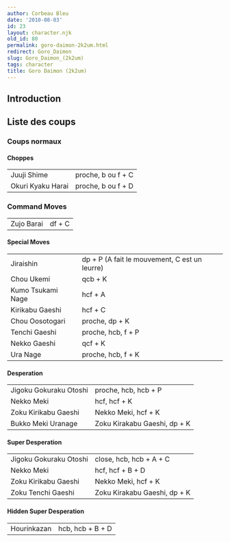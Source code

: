 ```yaml
---
author: Corbeau Bleu
date: '2010-08-03'
id: 23
layout: character.njk
old_id: 80
permalink: goro-daimon-2k2um.html
redirect: Goro_Daimon
slug: Goro_Daimon_(2k2um)
tags: character
title: Goro Daimon (2k2um)
---
```


## Introduction

## Liste des coups

### Coups normaux

#### Choppes

|                   |                    |
|-------------------|--------------------|
| Juuji Shime       | proche, b ou f + C |
| Okuri Kyaku Harai | proche, b ou f + D |

### Command Moves

|            |        |
|------------|--------|
| Zujo Barai | df + C |

#### Special Moves

|                   |                                               |
|-------------------|-----------------------------------------------|
| Jiraishin         | dp + P (A fait le mouvement, C est un leurre) |
| Chou Ukemi        | qcb + K                                       |
| Kumo Tsukami Nage | hcf + A                                       |
| Kirikabu Gaeshi   | hcf + C                                       |
| Chou Oosotogari   | proche, dp + K                                |
| Tenchi Gaeshi     | proche, hcb, f + P                            |
| Nekko Gaeshi      | qcf + K                                       |
| Ura Nage          | proche, hcb, f + K                            |

#### Desperation

|                        |                              |
|------------------------|------------------------------|
| Jigoku Gokuraku Otoshi | proche, hcb, hcb + P         |
| Nekko Meki             | hcf, hcf + K                 |
| Zoku Kirikabu Gaeshi   | Nekko Meki, hcf + K          |
| Bukko Meki Uranage     | Zoku Kirakabu Gaeshi, dp + K |

#### Super Desperation

|                        |                              |
|------------------------|------------------------------|
| Jigoku Gokuraku Otoshi | close, hcb, hcb + A + C      |
| Nekko Meki             | hcf, hcf + B + D             |
| Zoku Kirikabu Gaeshi   | Nekko Meki, hcf + K          |
| Zoku Tenchi Gaeshi     | Zoku Kirakabu Gaeshi, dp + K |

#### Hidden Super Desperation

|             |                  |
|-------------|------------------|
| Hourinkazan | hcb, hcb + B + D |